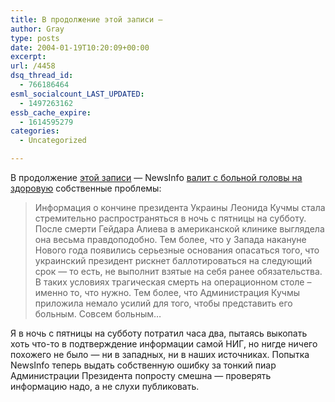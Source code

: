 ```yaml
---
title: В продолжение этой записи —
author: Gray
type: posts
date: 2004-01-19T10:20:09+00:00
excerpt:
url: /4458
dsq_thread_id:
  - 766186464
esml_socialcount_LAST_UPDATED:
  - 1497263162
essb_cache_expire:
  - 1614595279
categories:
  - Uncategorized

---
```








В продолжение <a href="http://www.searchengines.ru/blog/archives/002707.html" target="_blank">этой записи</a> &#8212; NewsInfo <a href="http://www.newsinfo.ru/?a=radio&#038;sa=view_new&#038;id=45943" target="_blank">валит с больной головы на здоровую</a> собственные проблемы:

> Информация о кончине президента Украины Леонида Кучмы стала стремительно распространяться в ночь с пятницы на субботу. После смерти Гейдара Алиева в американской клинике выглядела она весьма правдоподобно. Тем более, что у Запада накануне Нового года появились серьезные основания опасаться того, что украинский президент рискнет баллотироваться на следующий срок &#8212; то есть, не выполнит взятые на себя ранее обязательства. В таких условиях трагическая смерть на операционном столе &#8211; именно то, что нужно. Тем более, что Администрация Кучмы приложила немало усилий для того, чтобы представить его больным. Совсем больным&#8230;

Я в ночь с пятницы на субботу потратил часа два, пытаясь выкопать хоть что-то в подтверждение информации самой НИГ, но нигде ничего похожего не было &#8212; ни в западных, ни в наших источниках. Попытка NewsInfo теперь выдать собственную ошибку за тонкий пиар Администрации Президента попросту смешна &#8212; проверять информацию надо, а не слухи публиковать.